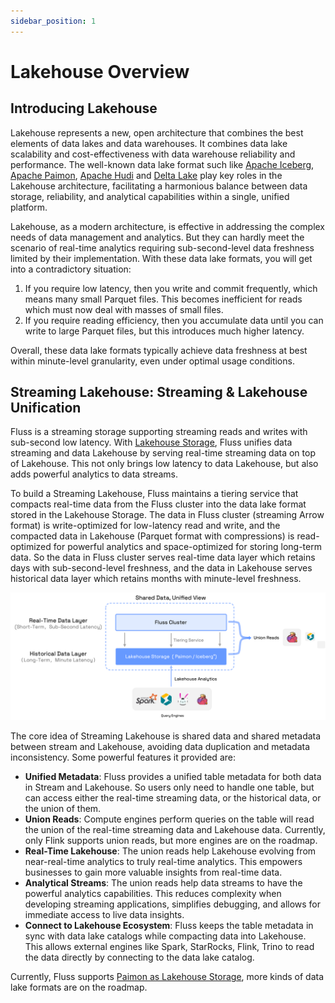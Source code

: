```yaml
---
sidebar_position: 1
---
```


# Lakehouse Overview

## Introducing Lakehouse

Lakehouse represents a new, open architecture that combines the best elements of data lakes and data warehouses. 
It combines data lake scalability and cost-effectiveness with data warehouse reliability and performance. 
The well-known data lake format such like [Apache Iceberg](https://iceberg.apache.org/), [Apache Paimon](https://paimon.apache.org/), [Apache Hudi](https://hudi.apache.org/) and [Delta Lake](https://delta.io/) play key roles in the Lakehouse architecture,
facilitating a harmonious balance between data storage, reliability, and analytical capabilities within a single, unified platform.

Lakehouse, as a modern architecture, is effective in addressing the complex needs of data management and analytics.
But they can hardly meet the scenario of real-time analytics requiring sub-second-level data freshness limited by their implementation.
With these data lake formats, you will get into a contradictory situation:

1. If you require low latency, then you write and commit frequently, which means many small Parquet files. This becomes inefficient for
reads which must now deal with masses of small files.
2. If you require reading efficiency, then you accumulate data until you can write to large Parquet files, but this introduces
much higher latency.

Overall, these data lake formats typically achieve data freshness at best within minute-level granularity, even under optimal usage conditions.

## Streaming Lakehouse: Streaming & Lakehouse Unification

Fluss is a streaming storage supporting streaming reads and writes with sub-second low latency.
With [Lakehouse Storage](maintenance/tiered-storage/lakehouse-storage.md), Fluss unifies data streaming and data Lakehouse by serving real-time streaming data on top of Lakehouse.
This not only brings low latency to data Lakehouse, but also adds powerful analytics to data streams.

To build a Streaming Lakehouse, Fluss maintains a tiering service that compacts real-time data from the Fluss cluster into the data lake format stored in the Lakehouse Storage.
The data in Fluss cluster (streaming Arrow format) is write-optimized for low-latency read and write, and the compacted data in Lakehouse (Parquet format with compressions) is read-optimized for powerful analytics and space-optimized for storing long-term data.
So the data in Fluss cluster serves real-time data layer which retains days with sub-second-level freshness, and the data in Lakehouse serves historical data layer which retains months with minute-level freshness.

![streamhouse](../assets/streamhouse.png)

The core idea of Streaming Lakehouse is shared data and shared metadata between stream and Lakehouse, avoiding data duplication and metadata inconsistency.
Some powerful features it provided are:

- **Unified Metadata**: Fluss provides a unified table metadata for both data in Stream and Lakehouse. So users only need to handle one table, but can access either the real-time streaming data, or the historical data, or the union of them.
- **Union Reads**: Compute engines perform queries on the table will read the union of the real-time streaming data and Lakehouse data. Currently, only Flink supports union reads, but more engines are on the roadmap.
- **Real-Time Lakehouse**: The union reads help Lakehouse evolving from near-real-time analytics to truly real-time analytics. This empowers businesses to gain more valuable insights from real-time data.
- **Analytical Streams**: The union reads help data streams to have the powerful analytics capabilities. This reduces complexity when developing streaming applications, simplifies debugging, and allows for immediate access to live data insights.
- **Connect to Lakehouse Ecosystem**: Fluss keeps the table metadata in sync with data lake catalogs while compacting data into Lakehouse. This allows external engines like Spark, StarRocks, Flink, Trino to read the data directly by connecting to the data lake catalog.

Currently, Fluss supports [Paimon as Lakehouse Storage](integrate-data-lakes/paimon.md), more kinds of data lake formats are on the roadmap.